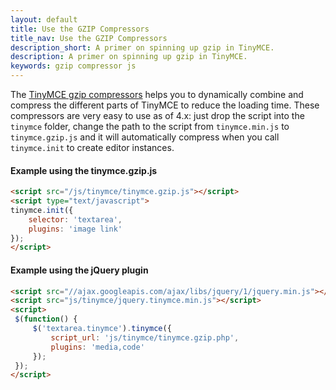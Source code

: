 ```yaml
---
layout: default
title: Use the GZIP Compressors
title_nav: Use the GZIP Compressors
description_short: A primer on spinning up gzip in TinyMCE.
description: A primer on spinning up gzip in TinyMCE.
keywords: gzip compressor js
---
```


The [TinyMCE gzip compressors](http://archive.tinymce.com/download/compressors.php) helps you to dynamically combine and compress the different parts of TinyMCE to reduce the loading time. These compressors are very easy to use as of 4.x: just drop the script into the `tinymce` folder, change the path to the script from `tinymce.min.js` to `tinymce.gzip.js` and it will automatically compress when you call `tinymce.init` to create editor instances.

#### Example using the tinymce.gzip.js

```html
<script src="/js/tinymce/tinymce.gzip.js"></script>
<script type="text/javascript">
tinymce.init({
    selector: 'textarea',
    plugins: 'image link'
});
</script>
```

#### Example using the jQuery plugin

```html
<script src="//ajax.googleapis.com/ajax/libs/jquery/1/jquery.min.js"></script>
<script src="js/tinymce/jquery.tinymce.min.js"></script>
<script>
 $(function() {
     $('textarea.tinymce').tinymce({
         script_url: 'js/tinymce/tinymce.gzip.php',
         plugins: 'media,code'
     });
 });
</script>
```
